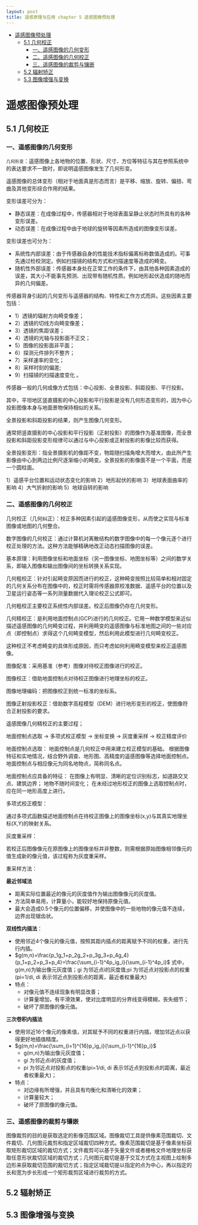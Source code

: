 ```yaml
---
layout: post
title: 遥感原理与应用 chapter 5 遥感图像预处理
---
```

- [遥感图像预处理](#遥感图像预处理)
  - [5.1 几何校正](#51-几何校正)
    - [一、遥感图像的几何变形](#一遥感图像的几何变形)
    - [二、遥感图像的几何校正](#二遥感图像的几何校正)
    - [三、遥感图像的裁剪与镶嵌](#三遥感图像的裁剪与镶嵌)
  - [5.2 辐射矫正](#52-辐射矫正)
  - [5.3 图像增强与变换](#53-图像增强与变换)

# 遥感图像预处理

## 5.1 几何校正

### 一、遥感图像的几何变形

`几何形变`：遥感图像上各地物的位置、形状、尺寸、方位等特征与其在参照系统中的表达要求不一致时，即说明遥感图像发生了几何形变。

遥感图像的总体变形（相对于地面真是形态而言）是平移、缩放、旋转、偏扭、弯曲及其他变形综合作用的结果。


变形误差可分为：
- 静态误差：在成像过程中，传感器相对于地球表面呈静止状态时所具有的各种变形误差。
- 动态误差：在成像过程中由于地球的旋转等因素所造成的图像变形误差。


变形误差也可分为：
- 系统性内部误差：由于传感器自身的性能技术指标偏离标称数值造成的。可事先通过检校测定。例如扫描镜的结构方式和扫描速度等造成的畸变。
- 随机性外部误差：传感器本身处在正常工作的条件下，由其他各种因素造成的误差，其大小不能事先预测、出现带有随机性质。例如地形起伏造成的随地而异的几何偏差。

传感器背身引起的几何变形与遥感器的结构、特性和工作方式而异。这些因素主要包括：
- 1）透镜的辐射方向畸变像差；
- 2）透镜的切线方向畸变像差；
- 3）透镜的焦距误差；
- 4）透镜的光轴与投影面不正交；
- 5）图像的投影面非平面；
- 6）探测元件排列不整齐；
- 7）采样速率的变化；
- 8）采样时刻的偏差;
- 9）扫描镜的扫描速度变化 。


传感器一般的几何成像方式包括：中心投影、全景投影、斜距投影、平行投影。

其中，平坦地区竖直摄影的中心投影和平行投影是没有几何形态变形的，因为中心投影图像本身与地面景物保持相似的关系。

全景投影和斜距投影的结果，则产生图像几何变形。

通常把竖直摄影的中心投影和平行投影（正射投影）的图像作为基准图像，而全景投影和斜距投影变形规律可以通过与中心投影或正射投影的影像比较而获得。


全景投影变形：指全景摄影机的像距不变，物距随扫描角增大而增大，由此所产生影像由中心到两边比例尺逐渐缩小的畸变。全景投影的影像面不是一个平面，而是一个圆柱面。


1）遥感平台位置和运动状态变化的影响
2）地形起伏的影响
3）地球表面曲率的影响
4）大气折射的影响
5）地球自转的影响


### 二、遥感图像的几何校正

几何校正（几何纠正）：校正多种因素引起的遥感图像变形，从而使之实现与标准图像或地图的几何整合。

数字图像的几何校正：通过计算机对离散结构的数字图像中的每一个像元逐个进行校正处理的方法。这种方法能够精确地改正动态扫描图像的误差。

基本原理：利用图像坐标和地面坐标（另一图像坐标、地图坐标等）之间的数学关系，即输入图像和输出图像间的坐标转换关系实现。


几何粗校正：针对引起畸变原因而进行的校正，这种畸变按照比较简单和相对固定的几何关系分布在图像中的，校正时需将传感器原校准数据、遥感平台的位置以及卫星运行姿态等一系列测量数据代入理论校正公式即可。

几何粗校正主要校正系统性内部误差。校正后图像仍存在几何变形。


几何精校正：是利用地面控制点(GCP)进行的几何校正。它用一种数学模型来近似描述遥感图像的几何畸变过程，并利用畸变的遥感图像与标准地图之间的一些对应点（即控制点）求得这个几何畸变模型，然后利用此模型进行几何畸变校正。

这种校正不考虑畸变的具体形成原因，而只考虑如何利用畸变模型来校正遥感图像。

图像配准：采用基准（参考）图像对待校正图像进行的校正。

图像校正：借助地面控制点对待校正图像进行地理坐标的校正。

图像地理编码：把图像校正到统一标准的坐标系。

图像正射投影校正：借助数字高程模型（DEM）进行地形变形的校正，使图像符合正射投影的要求。


遥感图像几何精校正的主要过程；

地面控制点选取 -> 多项式校正模型 -> 坐标变换 -> 灰度重采样 -> 校正精度评价

地面控制点选取：
地面控制点是几何校正中用来建立校正模型的基础。
根据图像特征和实地情况，结合野外调查、地形图、高精度的遥感图像等选择地面控制点。
地面控制点与相应像元为同名地物点，简称同名点。

地面控制点应具备的特征：
在图像上有明显、清晰的定位识别标志，如道路交叉点、建筑边界；
地物不随时间变化；
在未经过地形校正的图像上选取控制点时，应在同一地形高度上进行。


多项式校正模型：

通过多项式函数描述地面控制点在待校正图像上的图像坐标(x,y)与其真实地理坐标(X,Y)的映射关系。


灰度重采样：

若校正后图像像元在原图像上的图像坐标并非整数，则需根据原始图像相邻像元的值生成新的像元值，该过程称为灰度重采样。

重采样方法：

**最近邻域法**
- 距离实际位置最近的像元的灰度值作为输出图像像元的灰度值。
- 方法简单易用，计算量小，能较好地保持原像元值。
- 最大会造成0.5个像元的位置偏移，并使图像中的一些地物的像元值不连续，边界出现锯齿状。

**双线性内插法**：
- 使用邻近4个像元的像元值，按照其距内插点的距离赋予不同的权重，进行先行内插。
- $g(m,n)=\frac{p_1g_1+p_2g_2+p_3g_3+p_4g_4}{p_1+p_2+p_3+p_4}=\frac{\sum_{i-1}^4p_ig_i}{\sum_{i-1}^4p_i}$ 式中，g(m,n)为输出像元灰度值；gi 为邻近点i的灰度值;pi 为邻近点对投影点的权重(pi=1/di, di 表示邻近点到投影点的距离，最近者权重最大)
- 特点：
  - 对像元值不连续现象有明显改善；
  - 计算量增加，有平滑效果，使对比度明显的分界线变得模糊，丧失细节；
  - 破坏了原图像的像元值。

**三次卷积内插法**
- 使用邻近16个像元的像素值，对其赋予不同的权重进行内插，增加邻近点以获得更好地插值精度。
- $g(m,n)=\frac{\sum_{i=1}^{16}p_ig_i}{\sum_{i-1}^{16}p_i}$
  - g(m,n)为输出像元灰度值；
  - gi 为邻近点i的灰度值；
  - pi 为邻近点对投影点的权重(pi=1/di, di 表示邻近点到投影点的距离，最近者权重最大)；
- 特点：
  - 对边缘有所增强，并且具有均衡化和清晰化的效果；
  - 计算量较大；
  - 破坏了原图像的像元值。




### 三、遥感图像的裁剪与镶嵌
图像裁剪的目的是获取选定的影像范围区域。图像裁切工具提供像素范围裁切、文件裁切、几何图元裁剪和指定区域裁切四种方式。像素范围裁切是基于像素坐标获取矩形裁切区域的裁切方式；文件裁剪可以基于矢量文件或者栅格文件地理坐标获取任意形状裁切区域的裁切方式；几何图元裁切是基于交互方式在主视图上绘制多边形来获取裁切范围的裁切方式；指定区域裁切是以指定的点为中心，再以指定的长和宽为步长形成一个矩形裁剪区域进行裁剪的方式。






## 5.2 辐射矫正



















## 5.3 图像增强与变换

















